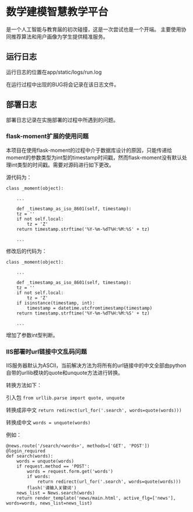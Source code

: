 # 数学建模智慧教学平台
是一个人工智能与教育届的初次碰撞，这是一次尝试也是一个开端。
主要使用协同推荐算法和用户画像为学生提供精准服务。

## 运行日志
运行日志的位置在app/static/logs/run.log

在运行过程中出现的BUG将会记录在该日志文件。

## 部署日志
部署日志记录在实施部署的过程中所遇到的问题。

### flask-moment扩展的使用问题
本项目在使用flask-moment的过程中介于数据库设计的原因，只能传递给moment的参数类型为int型的timestamp时间戳，然而flask-moment没有默认处理int类型的时间戳。需要对源码进行如下更改。

源代码为：
```
class _moment(object):

    ...
    
    def _timestamp_as_iso_8601(self, timestamp):
    tz = ''
    if not self.local:
        tz = 'Z'
    return timestamp.strftime('%Y-%m-%dT%H:%M:%S' + tz)
    
    ...
```

修改后的代码为：
```
class _moment(object):

    ...
    
    def _timestamp_as_iso_8601(self, timestamp):
    tz = ''
    if not self.local:
        tz = 'Z'
    if isinstance(timestamp, int):
        timestamp = datetime.utcfromtimestamp(timestamp)
    return timestamp.strftime('%Y-%m-%dT%H:%M:%S' + tz)
    
    ...
```

增加了参数int型判断。

### IIS部署时url链接中文乱码问题
IIS服务器默认为ASCII，当前解决方法为将所有的url链接中的中文全部由python自带的urllib模块的quote和unquote方法进行转换。

转换方法如下：

引入包
`from urllib.parse import quote, unquote`

转换成非中文
`return redirect(url_for('.search', words=quote(words)))`

转换成中文
`words = unquote(words)`

例如：
```
@news.route('/search/<words>', methods=['GET', 'POST'])
@login_required
def search(words):
    words = unquote(words)
    if request.method == 'POST':
        words = request.form.get('words')
        if words:
            return redirect(url_for('.search', words=quote(words)))
        flash('请输入关键词')
    news_list = News.search(words)
    return render_template('news/main.html', active_flg=['news'], words=words, news_list=news_list)
```

